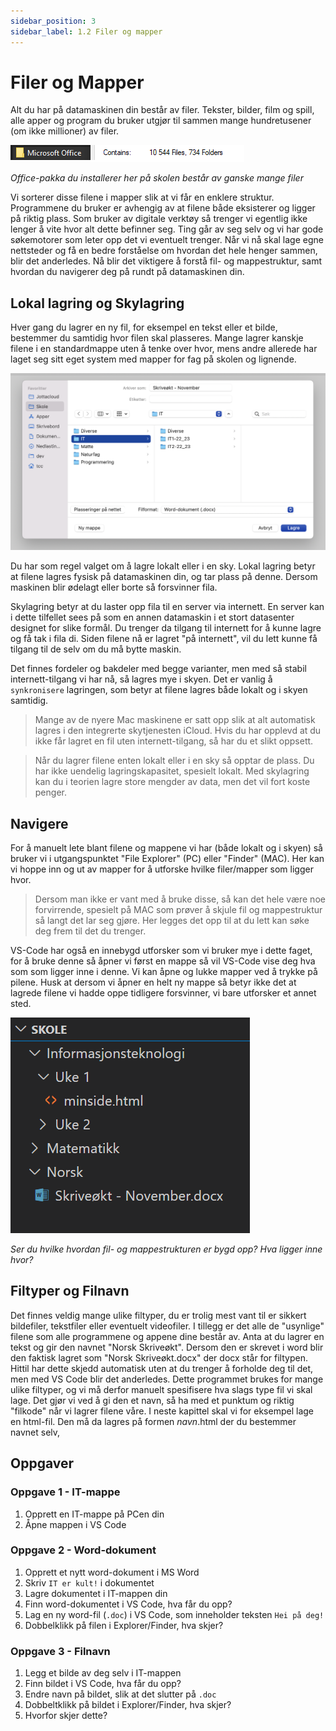 ```yaml
---
sidebar_position: 3
sidebar_label: 1.2 Filer og mapper
---
```


# Filer og Mapper

Alt du har på datamaskinen din består av filer. Tekster, bilder, film og spill, alle apper og program du bruker utgjør til sammen mange hundretusener (om ikke millioner) av filer. 

![Filer i Office](./filer-og-mapper.png)

*Office-pakka du installerer her på skolen består av ganske mange filer* 

Vi sorterer disse filene i mapper slik at vi får en enklere struktur. Programmene du bruker er avhengig av at filene både eksisterer og ligger på riktig plass. Som bruker av digitale verktøy så trenger vi egentlig ikke lenger å vite hvor alt dette befinner seg. Ting går av seg selv og vi har gode søkemotorer som leter opp det vi eventuelt trenger. Når vi nå skal lage egne nettsteder og få en bedre forståelse om hvordan det hele henger sammen, blir det anderledes. Nå blir det viktigere å forstå fil- og mappestruktur, samt hvordan du navigerer deg på rundt på datamaskinen din.

## Lokal lagring og Skylagring

Hver gang du lagrer en ny fil, for eksempel en tekst eller et bilde, bestemmer du samtidig hvor filen skal plasseres. Mange lagrer kanskje filene i en standardmappe uten å tenke over hvor, mens andre allerede har laget seg sitt eget system med mapper for fag på skolen og lignende.

![Bilde: Lagre på PC/MAC](./lagre.png)

Du har som regel valget om å lagre lokalt eller i en sky. Lokal lagring betyr at filene lagres fysisk på datamaskinen din, og tar plass på denne. Dersom maskinen blir ødelagt eller borte så forsvinner fila. 

Skylagring betyr at du laster opp fila til en server via internett. En server kan i dette tilfellet sees på som en annen datamaskin i et stort datasenter designet for slike formål. Du trenger da tilgang til internett for å kunne lagre og få tak i fila di. Siden filene nå er lagret "på internett", vil du lett kunne få tilgang til de selv om du må bytte maskin. 

Det finnes fordeler og bakdeler med begge varianter, men med så stabil internett-tilgang vi har nå, så lagres mye i skyen. Det er vanlig å `synkronisere` lagringen, som betyr at filene lagres både lokalt og i skyen samtidig. 

> Mange av de nyere Mac maskinene er satt opp slik at alt automatisk lagres i den integrerte
> skytjenesten iCloud. Hvis du har opplevd at du ikke får lagret en fil uten internett-tilgang,
> så har du et slikt oppsett.

> Når du lagrer filene enten lokalt eller i en sky så opptar de plass. Du har ikke uendelig
> lagringskapasitet, spesielt lokalt. Med skylagring kan du i teorien lagre store mengder av 
> data, men det vil fort koste penger.

## Navigere

For å manuelt lete blant filene og mappene vi har (både lokalt og i skyen) så bruker vi i utgangspunktet "File Explorer" (PC) eller "Finder" (MAC). Her kan vi hoppe inn og ut av mapper for å utforske hvilke filer/mapper som ligger hvor. 

> Dersom man ikke er vant med å bruke disse, så kan det hele være noe forvirrende, spesielt på MAC
> som prøver å skjule fil og mappestruktur så langt det lar seg gjøre. Her legges det opp til at
> du lett kan søke deg frem til det du trenger.

VS-Code har også en innebygd utforsker som vi bruker mye i dette faget, for å bruke denne så åpner vi først en mappe så vil VS-Code vise deg hva som som ligger inne i denne. Vi kan åpne og lukke mapper ved å trykke på pilene. Husk at dersom vi åpner en helt ny mappe så betyr ikke det at lagrede filene vi hadde oppe tidligere forsvinner, vi bare utforsker et annet sted.

![Bilde: Navigasjon i VS-Code](./vscodenav.png)

*Ser du hvilke hvordan fil- og mappestrukturen er bygd opp? Hva ligger inne hvor?*

## Filtyper og Filnavn

Det finnes veldig mange ulike filtyper, du er trolig mest vant til er sikkert bildefiler, tekstfiler eller eventuelt videofiler. I tillegg er det alle de "usynlige" filene som alle programmene og appene dine består av. Anta at du lagrer en tekst og gir den navnet "Norsk Skriveøkt". Dersom den er skrevet i word blir den faktisk lagret som "Norsk Skriveøkt.docx" der docx står for filtypen. Hittil har dette skjedd automatisk uten at du trenger å forholde deg til det, men med VS Code blir det anderledes. Dette programmet brukes for mange ulike filtyper, og vi må derfor manuelt spesifisere hva slags type fil vi skal lage. Det gjør vi ved å gi den et navn, så ha med et punktum og riktig "filkode" når vi lagrer filene våre. I neste kapittel skal vi for eksempel lage en html-fil. Den må da lagres på formen *navn*.html der du bestemmer navnet selv,

## Oppgaver

### Oppgave 1 - IT-mappe

1. Opprett en IT-mappe på PCen din  
2. Åpne mappen i VS Code  

### Oppgave 2 - Word-dokument

1. Opprett et nytt word-dokument i MS Word  
2. Skriv `IT er kult!` i dokumentet  
3. Lagre dokumentet i IT-mappen din  
4. Finn word-dokumentet i VS Code, hva får du opp?  
5. Lag en ny word-fil (`.doc`) i VS Code, som inneholder teksten `Hei på deg!`  
6. Dobbelklikk på filen i Explorer/Finder, hva skjer?  

### Oppgave 3 - Filnavn

1. Legg et bilde av deg selv i IT-mappen  
2. Finn bildet i VS Code, hva får du opp?  
3. Endre navn på bildet, slik at det slutter på `.doc`  
4. Dobbeltklikk på bildet i Explorer/Finder, hva skjer?  
5. Hvorfor skjer dette?  
